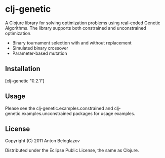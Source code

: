 # clj-genetic

A Clojure library for solving optimization problems using real-coded Genetic Algorithms. The library supports both constrained and unconstrained optimization.

* Binary tournament selection with and without replacement
* Simulated binary crossover
* Parameter-based mutation

## Installation

[clj-genetic "0.2.1"]

## Usage

Please see the clj-genetic.examples.constrained and clj-genetic.examples.unconstrained packages for usage examples.

## License

Copyright (C) 2011 Anton Beloglazov

Distributed under the Eclipse Public License, the same as Clojure.